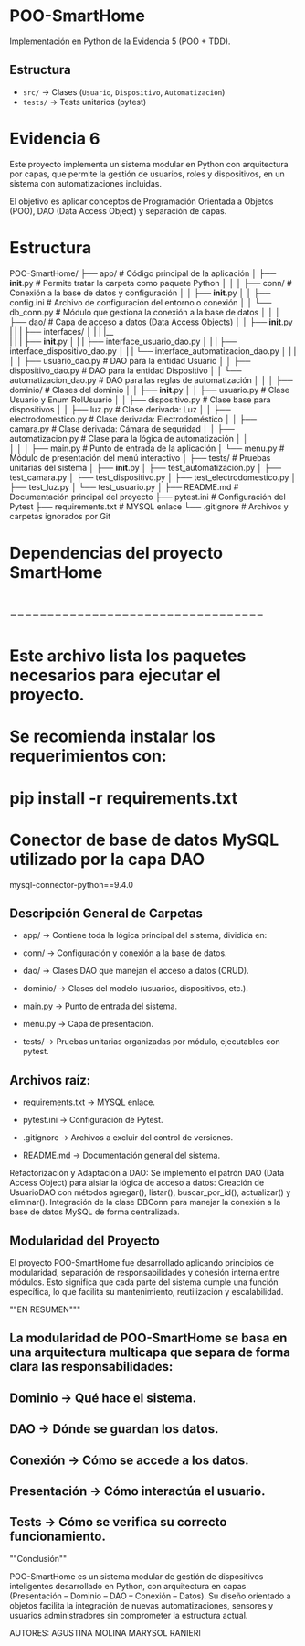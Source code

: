 # POO-SmartHome

Implementación en Python de la Evidencia 5 (POO + TDD).

## Estructura
- `src/` → Clases (`Usuario`, `Dispositivo`, `Automatizacion`)
- `tests/` → Tests unitarios (pytest)

# Evidencia 6 
Este proyecto implementa un sistema modular en Python con arquitectura por capas, que permite la gestión de usuarios, roles y dispositivos, en un sistema con automatizaciones incluidas.

El objetivo es aplicar conceptos de Programación Orientada a Objetos (POO), DAO (Data Access Object) y separación de capas.

# Estructura
POO-SmartHome/
├── app/                                   # Código principal de la aplicación
│   ├── __init__.py                        # Permite tratar la carpeta como paquete Python
│   │
│   ├── conn/                              # Conexión a la base de datos y configuración
│   │   ├── __init__.py
│   │   ├── config.ini                     # Archivo de configuración del entorno o conexión
│   │   └── db_conn.py                     # Módulo que gestiona la conexión a la base de datos
│   │
│   ├── dao/                               # Capa de acceso a datos (Data Access Objects)
│   │   ├── __init__.py
|   |   |   ├── interfaces/
│   |   |       |__        
|   |   |       ├── __init__.py
│   |   |       ├── interface_usuario_dao.py
│   |   |       ├── interface_dispositivo_dao.py
│   |   |       └── interface_automatizacion_dao.py 
│   |   |
│   │   ├── usuario_dao.py                 # DAO para la entidad Usuario
│   │   ├── dispositivo_dao.py             # DAO para la entidad Dispositivo
│   │   └── automatizacion_dao.py          # DAO para las reglas de automatización
│   │
│   ├── dominio/                           # Clases del dominio 
│   │   ├── __init__.py
│   │   ├── usuario.py                     # Clase Usuario y Enum RolUsuario
│   │   ├── dispositivo.py                 # Clase base para dispositivos
│   │   ├── luz.py                         # Clase derivada: Luz 
│   │   ├── electrodomestico.py            # Clase derivada: Electrodoméstico
│   │   ├── camara.py                      # Clase derivada: Cámara de seguridad
│   │   ├── automatizacion.py              # Clase para la lógica de automatización
│   │                      
│   │
│   ├── main.py                            # Punto de entrada de la aplicación
│   └── menu.py                            # Módulo de presentación del menú interactivo
│
├── tests/                                 # Pruebas unitarias del sistema
│   ├── __init__.py
│   ├── test_automatizacion.py
│   ├── test_camara.py
│   ├── test_dispositivo.py
│   ├── test_electrodomestico.py
│   ├── test_luz.py
│   └── test_usuario.py
│
├── README.md                              # Documentación principal del proyecto
├── pytest.ini                             # Configuración del Pytest
├── requirements.txt                       # MYSQL enlace
└── .gitignore                             # Archivos y carpetas ignorados por Git

# Dependencias del proyecto SmartHome
# ----------------------------------
# Este archivo lista los paquetes necesarios para ejecutar el proyecto.
# Se recomienda instalar los requerimientos con:
#     pip install -r requirements.txt

# Conector de base de datos MySQL utilizado por la capa DAO
mysql-connector-python==9.4.0

## Descripción General de Carpetas

- app/ → Contiene toda la lógica principal del sistema, dividida en:

- conn/ → Configuración y conexión a la base de datos.

- dao/ → Clases DAO que manejan el acceso a datos (CRUD).

- dominio/ → Clases del modelo (usuarios, dispositivos, etc.).

- main.py → Punto de entrada del sistema.

- menu.py → Capa de presentación.

- tests/ → Pruebas unitarias organizadas por módulo, ejecutables con pytest.

## Archivos raíz:

- requirements.txt → MYSQL enlace.

- pytest.ini → Configuración de Pytest.

- .gitignore → Archivos a excluir del control de versiones.

- README.md → Documentación general del sistema.

Refactorización y Adaptación a DAO:
Se implementó el patrón DAO (Data Access Object) para aislar la lógica de acceso a datos:
Creación de UsuarioDAO con métodos agregar(), listar(), buscar_por_id(), actualizar() y eliminar().
Integración de la clase DBConn para manejar la conexión a la base de datos MySQL de forma centralizada.

## Modularidad del Proyecto

El proyecto POO-SmartHome fue desarrollado aplicando principios de modularidad, separación de responsabilidades y cohesión interna entre módulos.
Esto significa que cada parte del sistema cumple una función específica, lo que facilita su mantenimiento, reutilización y escalabilidad.

""EN RESUMEN"""

## La modularidad de POO-SmartHome se basa en una arquitectura multicapa que separa de forma clara las responsabilidades:

## Dominio → Qué hace el sistema.

## DAO → Dónde se guardan los datos.

## Conexión → Cómo se accede a los datos.

## Presentación → Cómo interactúa el usuario.

## Tests → Cómo se verifica su correcto funcionamiento.

 ""Conclusión"" 

POO-SmartHome es un sistema modular de gestión de dispositivos inteligentes desarrollado en Python, con arquitectura en capas (Presentación – Dominio – DAO – Conexión – Datos).
Su diseño orientado a objetos facilita la integración de nuevas automatizaciones, sensores y usuarios administradores sin comprometer la estructura actual.

AUTORES:
AGUSTINA MOLINA
MARYSOL RANIERI